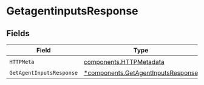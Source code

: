 # GetagentinputsResponse


## Fields

| Field                                                                                   | Type                                                                                    | Required                                                                                | Description                                                                             |
| --------------------------------------------------------------------------------------- | --------------------------------------------------------------------------------------- | --------------------------------------------------------------------------------------- | --------------------------------------------------------------------------------------- |
| `HTTPMeta`                                                                              | [components.HTTPMetadata](../../models/components/httpmetadata.md)                      | :heavy_check_mark:                                                                      | N/A                                                                                     |
| `GetAgentInputsResponse`                                                                | [*components.GetAgentInputsResponse](../../models/components/getagentinputsresponse.md) | :heavy_minus_sign:                                                                      | OK                                                                                      |